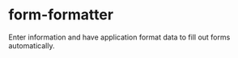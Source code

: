 # form-formatter
Enter information and have application format data to fill out forms automatically. 
